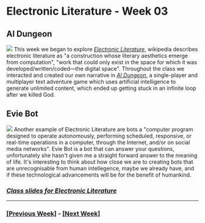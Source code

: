 # Electronic Literature - Week 03
## AI Dungeon 
![](ai_dungeon.png)
This week we began to explore [*Electronic Literature*](https://en.wikipedia.org/wiki/Electronic_literature), wikipedia describes electronic literature as "a construction whose literary aesthetics emerge from computation", "work that could only exist in the space for which it was developed/written/coded—the digital space". Throughout the class we interacted and created our own narrative in [*AI Dungeon*](https://play.aidungeon.io/), a single-player and multiplayer text adventure game which uses artificial intelligence to generate unlimited content, which ended up getting stuck in an infinite loop after we killed God.
## Evie Bot
![](evie_bot.png)
Another example of Electronic Literature are bots a "computer program designed to operate autonomously, performing scheduled, responsive, or real-time operations in a computer, through the Internet, and/or on social media networks". Evie Bot is a bot that can answer your questions, unfortunately she hasn't given me a straight forward answer to the meaning of life. It's interesting to think about how close we are to creating bots that are unrecognisable from human intellegence, maybe we already have, and if these technological advancements will be for the benefit of humankind.

### [*Class slides for Electronic Literature*](https://docs.google.com/presentation/d/1QXcxFkKdzMiwNWBSdXT0LG9YNFjlzViwScTtsLMXROo/edit)

---

### [[Previous Week]](https://fergarundel.github.io/CODE-WORDS/week_02/) - [[Next Week]](https://fergarundel.github.io/CODE-WORDS/week_04/)
